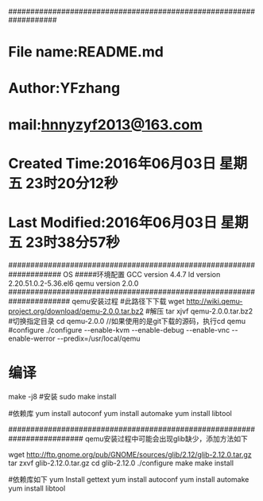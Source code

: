 ###################################################################
# File name:README.md
# Author:YFzhang
# mail:hnnyzyf2013@163.com
# Created Time:2016年06月03日 星期五 23时20分12秒
# Last Modified:2016年06月03日 星期五 23时38分57秒
####################################################################
OS
#####环境配置
GCC
version 4.4.7
ld
version 2.20.51.0.2-5.36.el6
qemu
version 2.0.0 
######################################################################
qemu安装过程
#此路径下下载
wget http://wiki.qemu-project.org/download/qemu-2.0.0.tar.bz2
#解压
tar xjvf qemu-2.0.0.tar.bz2
#切换指定目录
cd qemu-2.0.0 //如果使用的是git下载的源码，执行cd qemu
#configure
./configure --enable-kvm --enable-debug --enable-vnc --enable-werror --predix=/usr/local/qemu
# 编译
make -j8
#安装
sudo make install

#依赖库
yum install autoconf
yum install automake
yum install libtool


#########################################################################
qemu安装过程中可能会出现glib缺少，添加方法如下

wget  http://ftp.gnome.org/pub/GNOME/sources/glib/2.12/glib-2.12.0.tar.gz
tar zxvf glib-2.12.0.tar.gz
cd glib-2.12.0
./configure
make
make install




#依赖库如下
yum Install gettext
yum install autoconf
yum install automake
yum install libtool

